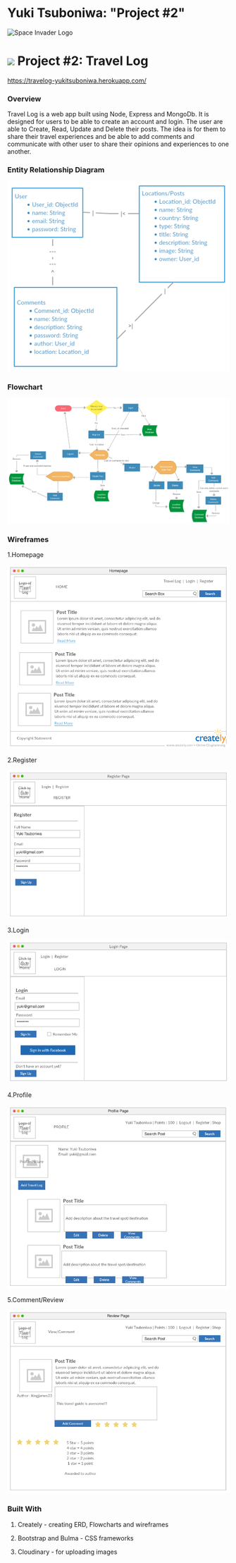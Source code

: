 #  Yuki Tsuboniwa: "Project #2"
![Space Invader Logo](http://res.cloudinary.com/dnqgbyfhs/image/upload/c_crop,h_70,w_140,x_20,y_65/v1508777864/taq97atlsgth6ggmkiyy.png)


# ![](https://ga-dash.s3.amazonaws.com/production/assets/logo-9f88ae6c9c3871690e33280fcf557f33.png) Project #2: Travel Log

https://travelog-yukitsuboniwa.herokuapp.com/

### Overview

  Travel Log is a web app built using Node, Express and MongoDb. It is designed for users to be able to create an account and login. The user are able to Create, Read, Update and Delete their posts. The idea is for them to share their travel experiences and be able to add comments and communicate with other user to share their opinions and experiences to one another.

### Entity Relationship Diagram

![ERD](/public/img/erd.png)


### Flowchart

![Flowchart](public/img/flowchart.jpg)

### Wireframes

1.Homepage

![Homepage](public/img/homepage.jpg)

2.Register

![Register](public/img/register.jpg)

3.Login

![Login](public/img/login.jpg)

4.Profile

![Profile](public/img/profile.jpg)

5.Comment/Review

![Review](public/img/review.jpg)

### Built With

1. Creately - creating ERD, Flowcharts and wireframes

2. Bootstrap and Bulma - CSS frameworks

3. Cloudinary - for uploading images
